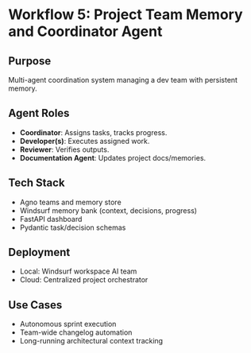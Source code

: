 # Workflow 5: Project Team Memory and Coordinator Agent

## Purpose
Multi-agent coordination system managing a dev team with persistent memory.

## Agent Roles
- **Coordinator**: Assigns tasks, tracks progress.
- **Developer(s)**: Executes assigned work.
- **Reviewer**: Verifies outputs.
- **Documentation Agent**: Updates project docs/memories.

## Tech Stack
- Agno teams and memory store
- Windsurf memory bank (context, decisions, progress)
- FastAPI dashboard
- Pydantic task/decision schemas

## Deployment
- Local: Windsurf workspace AI team
- Cloud: Centralized project orchestrator

## Use Cases
- Autonomous sprint execution
- Team-wide changelog automation
- Long-running architectural context tracking
